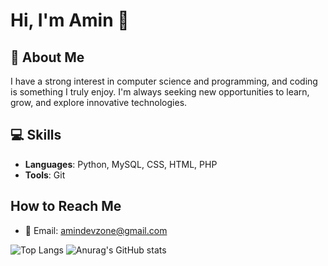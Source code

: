 # Hi, I'm Amin 👋

## 🌟 About Me
I have a strong interest in computer science and programming, and coding is something I truly enjoy. I'm always seeking new opportunities to learn, grow, and explore innovative technologies.

## 💻 Skills
- **Languages**: Python, MySQL, CSS, HTML, PHP
- **Tools**: Git

## How to Reach Me
- 📧 Email: amindevzone@gmail.com

![Top Langs](https://github-readme-stats.vercel.app/api/top-langs/?username=DevAmin-2025&layout=compact&card_width=400)
![Anurag's GitHub stats](https://github-readme-stats.vercel.app/api?username=DevAmin-2025&show_icons=true&hide=issues,contribs&card_width=400)

